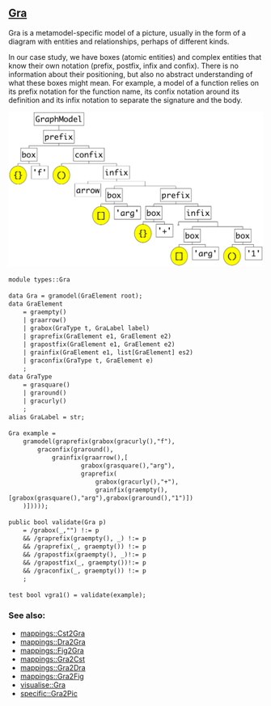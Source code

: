 ## [Gra](https://github.com/grammarware/bx-parsing/blob/master/src/types/Gra.rsc)

Gra is a metamodel-specific model of a picture, usually in the form of a diagram with
entities and relationships, perhaps of different kinds.

In our case study, we have boxes (atomic entities) and complex entities that know their
own notation (prefix, postfix, infix and confix). There is no information about their
positioning, but also no abstract understanding of what these boxes might mean.
For example, a model of a function relies on its prefix notation for the function name,
its confix notation around its definition and its infix notation to separate the signature
and the body.

![Example](https://github.com/grammarware/bx-parsing/raw/master/img/Gra.png)

```
module types::Gra

data Gra = gramodel(GraElement root);
data GraElement
    = graempty()
    | graarrow()
    | grabox(GraType t, GraLabel label)
    | graprefix(GraElement e1, GraElement e2)
    | grapostfix(GraElement e1, GraElement e2)
    | grainfix(GraElement e1, list[GraElement] es2)
    | graconfix(GraType t, GraElement e)
    ;
data GraType
    = grasquare()
    | graround()
    | gracurly()
    ;
alias GraLabel = str;

Gra example =
    gramodel(graprefix(grabox(gracurly(),"f"),
        graconfix(graround(),
            grainfix(graarrow(),[
                    grabox(grasquare(),"arg"),
                    graprefix(
                        grabox(gracurly(),"+"),
                        grainfix(graempty(),[grabox(grasquare(),"arg"),grabox(graround(),"1")])
    )]))));

public bool validate(Gra p)
    = /grabox(_,"") !:= p
    && /graprefix(graempty(), _) !:= p
    && /graprefix(_, graempty()) !:= p
    && /grapostfix(graempty(), _)!:= p
    && /grapostfix(_, graempty())!:= p
    && /graconfix(_, graempty()) !:= p
    ;

test bool vgra1() = validate(example);
```

### See also:
* [mappings::Cst2Gra](https://github.com/grammarware/bx-parsing/blob/master/src/mappings/Cst2Gra.rsc)
* [mappings::Dra2Gra](https://github.com/grammarware/bx-parsing/blob/master/src/mappings/Dra2Gra.rsc)
* [mappings::Fig2Gra](https://github.com/grammarware/bx-parsing/blob/master/src/mappings/Fig2Gra.rsc)
* [mappings::Gra2Cst](https://github.com/grammarware/bx-parsing/blob/master/src/mappings/Gra2Cst.rsc)
* [mappings::Gra2Dra](https://github.com/grammarware/bx-parsing/blob/master/src/mappings/Gra2Dra.rsc)
* [mappings::Gra2Fig](https://github.com/grammarware/bx-parsing/blob/master/src/mappings/Gra2Fig.rsc)
* [visualise::Gra](https://github.com/grammarware/bx-parsing/blob/master/src/visualise/Gra.rsc)
* [specific::Gra2Pic](https://github.com/grammarware/bx-parsing/blob/master/src/specific/Gra2Pic.rsc)
